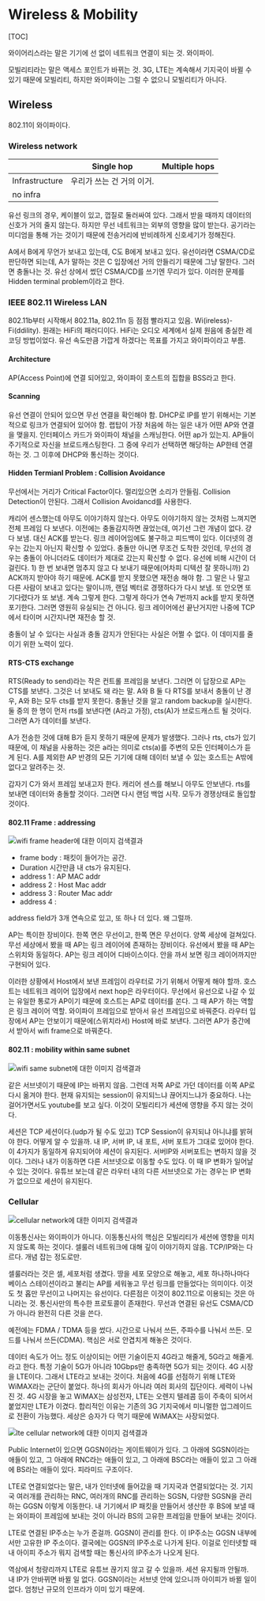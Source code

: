 # Wireless & Mobility

[TOC]

와이어리스라는 말은 기기에 선 없이 네트워크 연결이 되는 것. 와이파이. 

모빌리티라는 말은 액세스 포인트가 바뀌는 것. 3G, LTE는 계속해서 기지국이 바뀔 수 있기 때문에 모빌리티, 하지만 와이파이는 그럴 수 없으니 모빌리티가 아니다.

## Wireless

802.11이 와이파이다. 

### Wireless network

|                | Single hop                | Multiple hops |
| -------------- | ------------------------- | ------------- |
| Infrastructure | 우리가 쓰는 건 거의 이거. |               |
| no infra       |                           |               |

 유선 링크의 경우, 케이블이 있고, 껍질로 둘러싸여 있다. 그래서 받을 때까지 데이터의 신호가 거의 줄지 않는다. 하지만 무선 네트워크는 외부의 영향을 많이 받는다. 공기라는 미디엄을 통해 가는 것이기 때문에 전송거리에 반비례하게 신호세기가 정해진다. 

 A에서 B에게 무언가 보내고 있는데, C도 B에게 보내고 있다. 유선이라면 CSMA/CD로 판단하면 되는데, A가 말하는 것은 C 입장에선 거의 안들리기 때문에 그냥 말한다. 그러면 충돌나는 것. 유선 상에서 썼던 CSMA/CD를 쓰기엔 무리가 있다. 이러한 문제를 Hidden terminal problem이라고 한다.

### IEEE 802.11 Wireless LAN

 802.11b부터 시작해서 802.11a, 802.11n 등 점점 빨라지고 있음. Wi(ireless)-Fi(ddility). 원래는 HiFi의 패러디이다. HiFi는 오디오 세계에서 실제 원음에 충실한 레코딩 방법이었다. 유선 속도만큼 가깝게 하겠다는 목표를 가지고 와이파이라고 부름.

#### Architecture

 AP(Access Point)에 연결 되어있고, 와이파이 호스트의 집합을 BSS라고 한다. 

#### Scanning

 유선 연결이 안되어 있으면 무선 연결을 확인해야 함. DHCP로 IP를 받기 위해서는 기본적으로 링크가 연결되어 있어야 함. 랩탑이 가장 처음에 하는 일은 내가 어떤 AP와 연결을 맺을지. 인터페이스 카드가 와이파이 채널을 스캐닝한다. 어떤 ap가 있는지. AP들이 주기적으로 자신을 브로드캐스팅한다. 그 중에 우리가 선택하면 해당하는 AP한테 연결하는 것. 그 이후에 DHCP와 통신하는 것이다.

#### Hidden Termianl Problem : Collision Avoidance

 무선에서는 거리가 Critical Factor이다. 멀리있으면 소리가 안들림. Collision Detection이 안된다. 그래서 Collision Avoidancd를 사용한다. 

 캐리어 센스했는데 아무도 이야기하지 않는다. 아무도 이야기하지 않는 것처럼 느껴지면 전체 프레임 다 보낸다. 이전에는 충돌감지하면 끊었는데, 여기선 그런 개념이 없다. 걍 다 보냄. 대신 ACK를 받는다. 링크 레이어임에도 불구하고 피드백이 있다. 이더넷의 경우는 갔는지 아닌지 확신할 수 있었다. 충돌만 아니면 무조건 도착한 것인데, 무선의 경우는 충돌이 아니더라도 데이터가 제대로 갔는지 확신할 수 없다. 유선에 비해 시간이 더 걸린다. 1) 한 번 보내면 멈추지 않고 다 보내기 때문에(어차피 디텍션 잘 못하니까) 2) ACK까지 받아야 하기 때문에. ACK를 받지 못했으면 재전송 해야 함. 그 말은 나 말고 다른 사람이 보내고 있다는 말이니까, 랜덤 벡터로 경쟁하다가 다시 보냄. 또 안오면 또 기다렸다가 또 보냄. 계속 그렇게 한다. 그렇게 하다가 연속 7번까지 ack를 받지 못하면 포기한다. 그러면 영원히 유실되는 건 아니다. 링크 레이어에선 끝난거지만 나중에 TCP에서 타이머 시간지나면 재전송 할 것.

 충돌이 날 수 있다는 사실과 충돌 감지가 안된다는 사실은 어쩔 수 없다. 이 데미지를 줄이기 위한 노력이 있다. 

#### RTS-CTS exchange

 RTS(Ready to send)라는 작은 컨트롤 프레임을 보낸다. 그러면 이 답장으로 AP는 CTS를 보낸다. 그것은 너 보내도 돼 라는 말. A와 B 둘 다 RTS를 보내서 충돌이 난 경우, A와 B는 모두 cts를 받지 못한다. 충돌난 것을 알고 random backup을 실시한다. 둘 중의 한 명이 먼저 rts를 보낸다면 (A라고 가정),  cts(A)가 브로드캐스트 될 것이다. 그러면 A가 데이터를 보낸다. 

 A가 전송한 것에 대해 B가 듣지 못하기 때문에 문제가 발생했다. 그러나 rts, cts가 있기 때문에, 이 채널을 사용하는 것은 a라는 의미로 cts(a)를 주변의 모든 인터페이스가 듣게 된다. A를 제외한 AP 반경의 모든 기기에 대해 데이터 보낼 수 있는 호스트는 A밖에 없다고 알려주는 것. 

 갑자기 C가 와서 프레임 보내고자 한다. 캐리어 센스를 해보니 아무도 안보낸다. rts를 보내면 데이터와 충돌할 것이다. 그러면 다시 랜덤 백업 시작. 모두가 경쟁상태로 돌입할 것이다. 

#### 802.11 Frame : addressing

 ![wifi frame header에 대한 이미지 검색결과](https://witestlab.poly.edu/blog/content/images/2017/03/wifi-frame-1.svg)

- frame body : 패킷이 들어가는 공간.
- Duration 시간만큼 내 cts가 유지된다.
- address 1 : AP MAC addr 
- address 2 : Host Mac addr
- address 3 : Router Mac addr
- address 4 : 

address field가 3개 연속으로 있고, 또 하나 더 있다. 왜 그럴까.

AP는 특이한 장비이다. 한쪽 면은 무선이고, 한쪽 면은 무선이다. 양쪽 세상에 걸쳐있다. 무선 세상에서 봤을 때 AP는 링크 레이어에 존재하는 장비이다.  유선에서 봤을 때 AP는 스위치와 동일하다. AP는 링크 레이어 디바이스이다. 안을 까서 보면 링크 레이어까지만 구현되어 있다.

 이러한 상황에서 Host에서 보낸 프레임이 라우터로 가기 위해서 어떻게 해야 할까. 호스트는 네트워크 레이어 입장에서 next hop은 라우터이다. 무선에서 유선으로 나갈 수 있는 유일한 통로가 AP이기 때문에 호스트는 AP로 데이터를 쏜다. 그 때 AP가 하는 역할은 링크 레이어 역할. 와이파이 프레임으로 받아서 유선 프레임으로 바꿔준다. 라우터 입장에서 AP는 안보이기 때문에(스위치라서) Host에 바로 보낸다. 그러면 AP가 중간에서 받아서 wifi frame으로 바꿔준다. 

#### 802.11 : mobility within same subnet

 ![wifi same subnet에 대한 이미지 검색결과](https://i.stack.imgur.com/NZGjI.png)

  같은 서브넷이기 때문에 IP는 바뀌지 않음. 그런데 저쪽 AP로 가던 데이터를 이쪽 AP로 다시 옮겨야 한다. 현재 유지되는 session이 유지되느냐 끊어지느냐가 중요하다. 나는 걸어가면서도 youtube를 보고 싶다. 이것이 모빌리티가 세션에 영향을 주지 않는 것이다. 

 세션은 TCP 세션이다.(udp가 될 수도 있고) TCP Session이 유지되냐 아니냐를 밝혀야 한다. 어떻게 알 수 있을까. 내 IP, 서버 IP, 내 포트, 서버 포트가 그대로 있어야 한다. 이 4가지가 동일하게 유지되어야 세션이 유지된다. 서버IP와 서버포트는 변하지 않을 것이다. 그러나 내가 이동하면 다른 서브넷으로 이동할 수도 있다. 이 때 IP 변화가 일어날 수 있는 것이다.  유튜브 보는데 같은 라우터 내의 다른 서브넷으로 가는 경우는 IP 변화가 없으므로 세션이 유지된다.

### Cellular

![cellular network에 대한 이미지 검색결과](https://upload.wikimedia.org/wikipedia/commons/5/57/CellTowersAtCorners.gif)

 이동통신사는 와이파이가 아니다. 이동통신사의 핵심은 모빌리티가 세션에 영향을 미치지 않도록 하는 것이다. 셀룰러 네트워크에 대해 깊이 이야기하지 않음. TCP/IP와는 다르다. 개념 잡는 정도로만.

 셀룰러라는 것은 셀, 세포처럼 생겼다. 땅을 세포 모양으로  해놓고,  세포 하나하나마다 베이스 스테이션이라고 불리는 AP를 세워놓고 무선 링크를 만들었다는 의미이다. 이것도 첫 홉만 무선이고 나머지는 유선이다. 다른점은 이것이 802.11으로 이용되는 것은 아니라는 것. 통신사만의 특수한 프로토콜이 존재한다. 무선과 연결된 유선도 CSMA/CD가 아니라 완전히 다른 것을 쓴다.

 예전에는 FDMA / TDMA 등을 썼다. 시간으로 나눠서 쓰든, 주파수를 나눠서 쓰든. 모드를 나눠서 쓰든(CDMA). 핵심은 서로 안겹치게 해놓은 것이다.

 데이터 속도가 어느 정도 이상이되는 어떤 기술이든지 4G라고 해줄게, 5G라고 해줄게.라고 한다. 특정 기술이 5G가 아니라 10Gbps만 충족하면 5G가 되는 것이다. 4G 시장을 LTE이다. 그래서 LTE라고 보내는 것이다. 처음에 4G를 선점하기 위해 LTE와 WiMAX라는 군단이 붙었다. 하나의 회사가 아니라 여러 회사의 집단이다. 세력이 나눠진 것. 4G 시장을 놓고 WiMAX는 삼성전자, LTE는 오렌지 텔레콤 등이 주축이 되어서 붙었지만 LTE가 이겼다. 합리적인 이유는 기존의 3G 기지국에서 미니멀한 업그레이드로 전환이 가능했다. 세상은 승자가 다 먹기 때문에 WiMAX는 사장되었다.

 ![lte cellular network에 대한 이미지 검색결과](https://image.slidesharecdn.com/intermediate001architecture2gto5g-170917155341/95/highlevel-architecture-of-mobile-cellular-networks-from-2g-to-5g-5-638.jpg?cb=1505664082)

 Public Internet이 있으면 GGSN이라는 게이트웨이가 있다. 그 아래에 SGSN이라는 애들이 있고, 그 아래에 RNC라는 애들이 있고, 그 아래에 BSC라는 애들이 있고 그 아래에 BS라는 애들이 있다. 피라미드 구조이다. 

 LTE로 연결되었다는 말은, 내가 인터넷에 들어갔을 때 기지국과 연결되었다는 것. 기지국 여러개를 관리하는 RNC, 여러개의 RNC를 관리하는 SGSN, 다양한 SGSN을 관리하는 GGSN 이렇게 이동한다. 내 기기에서 IP 패킷을 만들어서 생산한 후 BS에 보낼 때는 와이파이 프레임에 보내는 것이 아니라 BS의 고유한 프레임을 만들어 보내는 것이다. 

 LTE로 연결된 IP주소는 누가 준걸까. GGSN이 관리를 한다. 이 IP주소는 GGSN 내부에서만 고유한 IP 주소이다. 결국에는 GGSN의 IP주소로 나가게 된다. 이걸로 인터넷할 때 내 아이피 주소가 뭐지 검색할 때는 통신사의 IP주소가 나오게 된다. 

 역삼에서 청량리까지 LTE로 유튜브 끊기지 않고 갈 수 있을까. 세션 유지될까 안될까. 내 IP가 안바뀌면 바뀔 일 없다. GGSN이라는 서브넷 안에 있으니까 아이피가 바뀔 일이 없다. 엄청난 규모의 인프라가 이미 있기 때문에. 